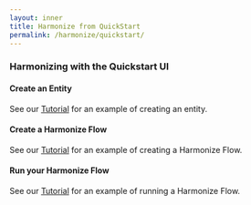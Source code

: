 ```yaml
---
layout: inner
title: Harmonize from QuickStart
permalink: /harmonize/quickstart/
---
```


### Harmonizing with the Quickstart UI

#### Create an Entity
See our [Tutorial](../tutorial/create-product-entity.md) for an example of creating an entity.

#### Create a Harmonize Flow
See our [Tutorial](../tutorial/harmonizing-product-data.md) for an example of creating a Harmonize Flow.

#### Run your Harmonize Flow
See our [Tutorial](../tutorial/harmonizing-product-data.md) for an example of running a Harmonize Flow.
